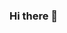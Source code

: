 ### Hi there 👋

<!--
**rolandrgarceau/rolandrgarceau** is a ✨ _special_ ✨ repository because its `README.md` (this file) appears on your GitHub profile.

Here are some ideas to get you started:

- 🔭 I’m currently working on a Django web app in Python for my businesses custom CRM tooling.
- 🌱 I’m currently learning Google App Script to integrate Google Forms with other Google Services.
- 👯 I’m looking to collaborate on anything that will help the planet move forward in the right direction.
- 🤔 I’m looking for help with finding a job that I can use my CS Degree more intimately with.
- 💬 Ask me about fishing.
- 📫 How to reach me: rudy@rudy-garceau.info or portfolio.rudy-garceau.info
- 😄 Pronouns: we/us/ours
- ⚡ Fun fact: Like domestic cats, giant pandas have vertical slits for pupils. In Python there is a Grammar of Graphics for Pandas. 
-->

